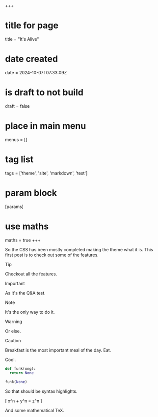 +++
# title for page
title = "It's Alive"
# date created
date = 2024-10-07T07:33:09Z
# is draft to not build
draft = false
# place in main menu
menus = []
# tag list
tags = ['theme', 'site', 'markdown', 'test']
# param block
[params]
# use maths
maths = true
+++

So the CSS has been mostly completed making the theme what it is. This first
post is to check out some of the features.

> [!TIP]
> Checkout all the features.

> [!IMPORTANT]
> As it's the Q&A test.

> [!NOTE]
> It's the only way to do it.

> [!WARNING]
> Or else.

> [!CAUTION]
> Breakfast is the most important meal of the day. Eat.

Cool.

```python
def funk(ong):
  return None

funk(None)
```

So that should be syntax highlights.

\[ x^n + y^n = z^n \]

And some mathematical TeX.
